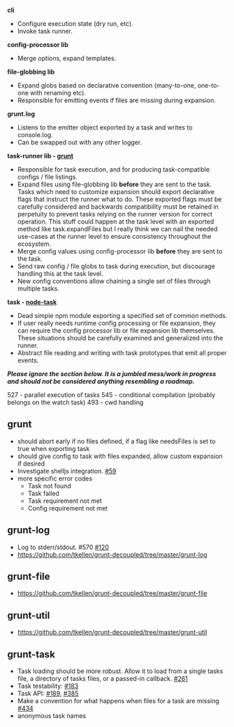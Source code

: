 **cli**
- Configure execution state (dry run, etc).
- Invoke task runner.

**config-processor lib**
- Merge options, expand templates.

**file-globbing lib**
- Expand globs based on declarative convention (many-to-one, one-to-one with renaming etc).
- Responsible for emitting events if files are missing during expansion.

**grunt.log**
- Listens to the emitter object exported by a task and writes to console.log.
- Can be swapped out with any other logger.

**task-runner lib - [grunt](/gruntjs/grunt)**
- Responsible for task execution, and for producing task-compatible configs / file listings.
- Expand files using file-globbing lib **before** they are sent to the task.  Tasks which need to customize expansion should export declarative flags that instruct the runner what to do.  These exported flags must be carefully considered and backwards compatibility must be retained in perpetuity to prevent tasks relying on the runner version for correct operation.  This stuff could happen at the task level with an exported method like task.expandFiles but I really think we can nail the needed use-cases at the runner level to ensure consistency throughout the ecosystem.
- Merge config values using config-processor lib **before** they are sent to the task.
- Send raw config / file globs to task during execution, but discourage handling this at the task level.
- New config conventions allow chaining a single set of files through multiple tasks.

**task - [node-task](/tkellen/task)**
- Dead simple npm module exporting a specified set of common methods.
- If user really needs runtime config processing or file expansion, they can require the config processor lib or file expansion lib themselves.  These situations should be carefully examined and generalized into the runner.
- Abstract file reading and writing with task prototypes that emit all proper events.













***Please ignore the section below.  It is a jumbled mess/work in progress and should not be considered anything resembling a roadmap.***

527 - parallel execution of tasks
545 - conditional compilation (probably belongs on the watch task)
493 - cwd handling

## grunt
* should abort early if no files defined, if a flag like needsFiles is set to true when exporting task
* should give config to task with files expanded, allow custom expansion if desired
* Investigate shelljs integration. [#59](https://github.com/gruntjs/grunt/issues/59)
* more specific error codes
  * Task not found
  * Task failed
  * Task requirement not met
  * Config requirement not met

## grunt-log
* Log to stderr/stdout. #570 [#120](https://github.com/gruntjs/grunt/issues/120)
* https://github.com/tkellen/grunt-decoupled/tree/master/grunt-log

## grunt-file
* https://github.com/tkellen/grunt-decoupled/tree/master/grunt-file

## grunt-util
* https://github.com/tkellen/grunt-decoupled/tree/master/grunt-util

## grunt-task
* Task loading should be more robust.  Allow it to load from a single tasks file, a directory of tasks files, or a passed-in callback. [#261](https://github.com/gruntjs/grunt/issues/261)
* Task testability: [#183](https://github.com/gruntjs/grunt/issues/183)
* Task API: [#189](https://github.com/gruntjs/grunt/issues/189), [#385](https://github.com/gruntjs/grunt/issues/385)
* Make a convention for what happens when files for a task are missing [#434](https://github.com/gruntjs/grunt/issues/434)
* anonymous task names